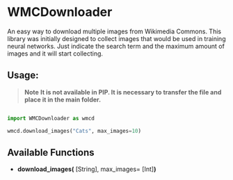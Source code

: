 # WMCDownloader
An easy way to download multiple images from Wikimedia Commons.
This library was initially designed to collect images that would be used in training neural networks.
Just indicate the search term and the maximum amount of images and it will start collecting.

## Usage:
> __Note__
> **It is not available in PIP. It is necessary to transfer the file and place it in the main folder.**


```python

import WMCDownloader as wmcd

wmcd.download_images("Cats", max_images=10)

```
## Available Functions

+ **download_images(** [String], max_images= [Int]**)**

